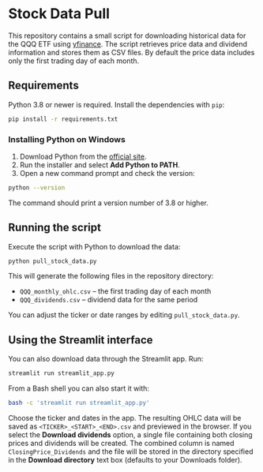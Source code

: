 # Stock Data Pull

This repository contains a small script for downloading historical data for the
QQQ ETF using [yfinance](https://github.com/ranaroussi/yfinance). The script
retrieves price data and dividend information and stores them as CSV files. By
default the price data includes only the first trading day of each month.

## Requirements

Python 3.8 or newer is required. Install the dependencies with `pip`:

```bash
pip install -r requirements.txt
```

### Installing Python on Windows

1. Download Python from the [official site](https://www.python.org/downloads/windows/).
2. Run the installer and select **Add Python to PATH**.
3. Open a new command prompt and check the version:

```bash
python --version
```

The command should print a version number of 3.8 or higher.

## Running the script

Execute the script with Python to download the data:

```bash
python pull_stock_data.py
```

This will generate the following files in the repository directory:

* `QQQ_monthly_ohlc.csv` – the first trading day of each month
* `QQQ_dividends.csv` – dividend data for the same period

You can adjust the ticker or date ranges by editing `pull_stock_data.py`.

## Using the Streamlit interface

You can also download data through the Streamlit app. Run:

```bash
streamlit run streamlit_app.py
```

From a Bash shell you can also start it with:

```bash
bash -c 'streamlit run streamlit_app.py'
```

Choose the ticker and dates in the app. The resulting OHLC data will be saved as
`<TICKER>_<START>_<END>.csv` and previewed in the browser. If you select the
**Download dividends** option, a single file containing both closing prices and
dividends will be created. The combined column is named
`ClosingPrice_Dividends` and the file will be stored in the directory specified
in the **Download directory** text box (defaults to your Downloads folder).
